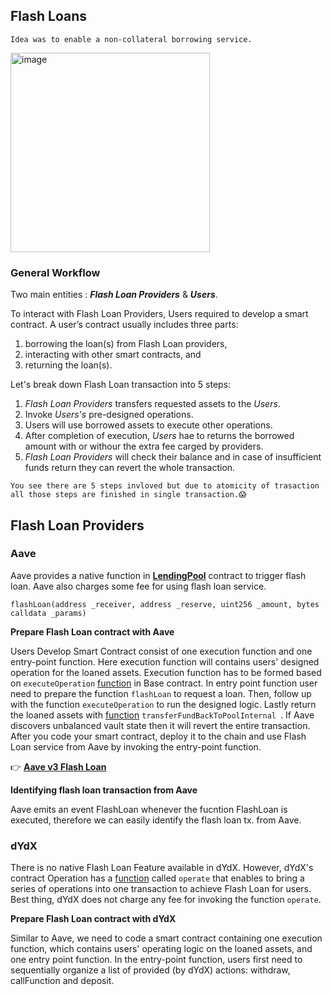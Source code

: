 ## Flash Loans

`Idea was to enable a non-collateral borrowing service.`

<img width="319" alt="image" src="https://user-images.githubusercontent.com/15854015/217230000-0abe89e4-a712-48d4-8e53-f30f7fe9bc32.png">

### General Workflow 

Two main entities : ***Flash Loan Providers*** & ***Users***.

To interact with Flash Loan Providers, Users required to develop a smart contract. A user’s contract usually includes three parts: 
1) borrowing the loan(s) from Flash Loan providers, 
2) interacting with other smart contracts, and 
3) returning the loan(s).

Let's break down Flash Loan transaction into 5 steps:
1. *Flash Loan Providers* transfers requested assets to the *Users*.
2. Invoke *Users's* pre-designed operations.
3. Users will use borrowed assets to execute other operations.
4. After completion of execution, *Users* hae to returns the borrowed amount with or withour the extra fee carged by providers.
5. *Flash Loan Providers* will check their balance and in case of insufficient funds return they can revert the whole transaction.

``You see there are 5 steps invloved but due to atomicity of trasaction all those steps are finished in single transaction.😱``

## Flash Loan Providers

### **Aave**

Aave provides a native function in **[LendingPool](https://github.com/aave/aave-protocol/blob/4b4545fb583fd4f400507b10f3c3114f45b8a037/contracts/lendingpool/LendingPool.sol#L843)** contract to trigger flash loan. Aave also charges some fee for using flash loan service. 

```solidity= 
flashLoan(address _receiver, address _reserve, uint256 _amount, bytes calldata _params)
```
**Prepare Flash Loan contract with Aave**

Users Develop Smart Contract consist of one execution function and one entry-point function. Here execution function will contains users' designed operation for the loaned assets. Execution function has to be formed based on ```executeOperation``` [function](https://github.com/aave/aave-protocol/blob/4b4545fb583fd4f400507b10f3c3114f45b8a037/contracts/flashloan/interfaces/IFlashLoanReceiver.sol#L11) in Base contract. In entry point function user need to prepare the function ```flashLoan``` to request a loan. Then, follow up with the function ```executeOperation``` to run the designed logic. Lastly return the loaned assets with [function](https://github.com/aave/aave-protocol/blob/4b4545fb583fd4f400507b10f3c3114f45b8a037/contracts/flashloan/base/FlashLoanReceiverBase.sol#L24) ```transferFundBackToPoolInternal ```. If Aave discovers unbalanced vault state then it will revert the entire transaction. After you code your smart contract, deploy it to the chain and use Flash Loan service from Aave by invoking the entry-point function.

👉 **[Aave v3 Flash Loan](https://docs.aave.com/developers/guides/flash-loans)** 

**Identifying flash loan transaction from Aave**

Aave emits an event FlashLoan whenever the fucntion FlashLoan is executed, therefore we can easily identify the flash loan tx. from Aave.

### **dYdX**

There is no native Flash Loan Feature available in dYdX. However, dYdX's contract Operation has a [function](https://github.com/dydxprotocol/solo/blob/0412e9457c113f663117fa6ce1048a06839ba388/contracts/protocol/Operation.sol#L54) called ```operate``` that enables to bring a series of operations into one transaction to achieve Flash Loan for users. Best thing, dYdX does not charge any fee for invoking the function ```operate```.

**Prepare Flash Loan contract with dYdX**

Similar to Aave, we need to code a smart contract containing one execution function, which contains users' operating logic on the loaned assets, and one entry point function.  In the entry-point function, users first need to sequentially organize a list of provided (by dYdX) actions: withdraw, callFunction and deposit.








